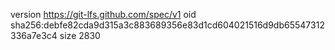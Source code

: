 version https://git-lfs.github.com/spec/v1
oid sha256:debfe82cda9d315a3c883689356e83d1cd604021516d9db65547312336a7e3c4
size 2830
